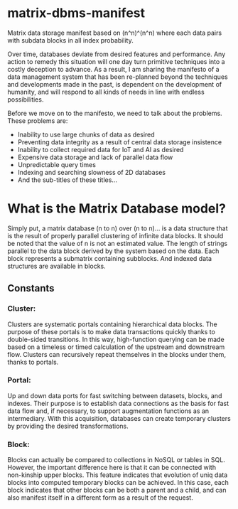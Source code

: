 # matrix-dbms-manifest
Matrix data storage manifest based on (n^n)^(n^n) where each data pairs with subdata blocks in all index probability.


Over time, databases deviate from desired features and performance. Any action to remedy this situation will one day turn primitive techniques into a costly deception to advance. As a result, I am sharing the manifesto of a data management system that has been re-planned beyond the techniques and developments made in the past, is dependent on the development of humanity, and will respond to all kinds of needs in line with endless possibilities.

Before we move on to the manifesto, we need to talk about the problems. These problems are:
- Inability to use large chunks of data as desired
- Preventing data integrity as a result of central data storage insistence
- Inability to collect required data for IoT and AI as desired
- Expensive data storage and lack of parallel data flow
- Unpredictable query times
- Indexing and searching slowness of 2D databases
- And the sub-titles of these titles...

# What is the Matrix Database model?

Simply put, a matrix database (n to n) over (n to n)... is a data structure that is the result of properly parallel clustering of infinite data blocks. It should be noted that the value of n is not an estimated value. The length of strings parallel to the data block derived by the system based on the data. Each block represents a submatrix containing subblocks. And indexed data structures are available in blocks.

## Constants

### Cluster:
Clusters are systematic portals containing hierarchical data blocks. The purpose of these portals is to make data transactions quickly thanks to double-sided transitions. In this way, high-function querying can be made based on a timeless or timed calculation of the upstream and downstream flow. Clusters can recursively repeat themselves in the blocks under them, thanks to portals.

### Portal:
Up and down data ports for fast switching between datasets, blocks, and indexes. Their purpose is to establish data connections as the basis for fast data flow and, if necessary, to support augmentation functions as an intermediary. With this acquisition, databases can create temporary clusters by providing the desired transformations.

### Block:
Blocks can actually be compared to collections in NoSQL or tables in SQL. However, the important difference here is that it can be connected with non-kinship upper blocks. This feature indicates that evolution of uniq data blocks into computed temporary blocks can be achieved. In this case, each block indicates that other blocks can be both a parent and a child, and can also manifest itself in a different form as a result of the request.
